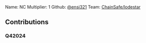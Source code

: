 Name: NC
Multiplier: 1
Github: [@ensi321](https://github.com/ensi321)
Team: [ChainSafe/lodestar](https://github.com/ChainSafe/lodestar/pulls?q=author%3Aensi321)

## Contributions
### Q42024
